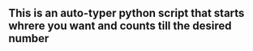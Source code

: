 ## This is an auto-typer python script that starts whrere you want and counts till the desired number